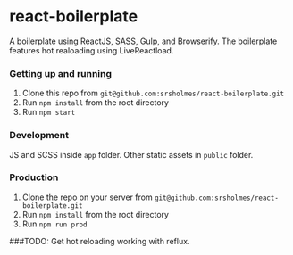 # react-boilerplate
A boilerplate using ReactJS, SASS, Gulp, and Browserify.
The boilerplate features hot realoading using LiveReactload.
### Getting up and running

1. Clone this repo from `git@github.com:srsholmes/react-boilerplate.git`
2. Run `npm install` from the root directory
3. Run `npm start`

### Development
JS and SCSS inside `app` folder. 
Other static assets in `public` folder.

### Production
1. Clone the repo on your server from `git@github.com:srsholmes/react-boilerplate.git`
2. Run `npm install` from the root directory
3. Run `npm run prod` 


###TODO:
Get hot reloading working with reflux. 
